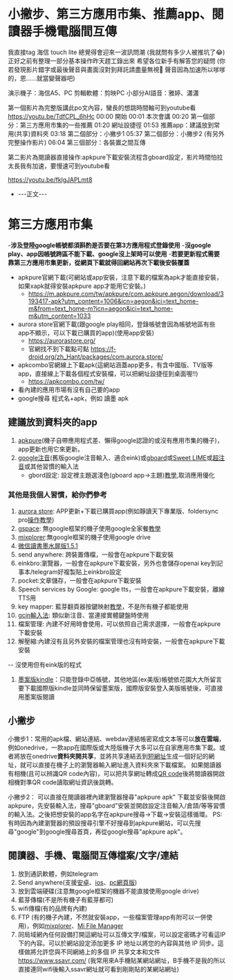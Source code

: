 # 小撇步、第三方應用市集、推薦app、閱讀器手機電腦間互傳
我直接tag 海信 touch lite
總覺得會迎來一波訊問潮 (我就問有多少人被推坑了😂)
正好之前有整理一部分基本操作昨天趕工錄出來
希望各位新手有解答您的疑問
(你若發現影片錯字或最後聲音與畫面沒對到拜託請盡量無視🙏
聲音因為加速所以嗲嗲的，恩......就當變聲器吧)

演示機子：海信A5、PC
剪輯軟體：剪映PC
小部分AI語音：雅婷、瀟瀟

第一個影片為完整版講此po文內容，蠻長的想跳時間軸可到youtube看
https://youtu.be/TdfCPL_6hHc
00:00 開始
00:01 本次會講
00:20 第一個部分：第三方應用市集的一些推薦
01:20 網址設捷徑
01:53 推薦app：建議放到常用(共享)資料夾
03:18 第二個部分：小撇步1
05:37 第二個部分：小撇步2 (有另外完整操作影片)
06:04 第三個部分：各裝置之間互傳

第二影片為閱讀器直接操作:apkpure下載安裝流程含gboard設定，影片時間怕拉太長我有加速，要慢速可到youtube看

https://youtu.be/fklgJAPLmt8 

- ---正文---

# 第三方應用市集
-**涉及登陸google帳號都須斟酌是否要在第3方應用程式登錄使用**
-**沒google play、app因帳號跨區不能下載、google沒上架時可以使用**
-**若要更新程式需要靠第三方應用市集更新，從網頁下載就得回網站再次下載後安裝覆蓋**
- apkpure官網下載(可網站或app安裝，注意下載的檔案為apk才能直接安裝，如果xapk就得安裝apkpure app才能用它安裝。)
  - https://m.apkpure.com/tw/apkpure/com.apkpure.aegon/download/3193417-apk?utm_content=1006&icn=aegon&ici=text_home-m&from=text_home-m?icn=aegon&ici=text_home-m&utm_content=1033
- aurora store官網下載(跟google play相同，登錄帳號會因為帳號地區有些app不顯示，可以下載已購買的app)(使用app安裝)
  - https://aurorastore.org/
  - 官網找不到下載點可點 https://f-droid.org/zh_Hant/packages/com.aurora.store/
- apkcombo官網線上下載apk(這網站涵蓋app更多，有含中國版、TV版等app，直接線上下載各個程式安裝檔，可以把網址設捷徑到桌面喔!!)
  - https://apkcombo.com/tw/
- 看內建的應用市場有沒有自己要的app
- google搜尋 程式名+apk，例如 讀墨 apk
## 建議放到資料夾的app
1. [apkpure](https://m.apkpure.com/tw/apkpure/com.apkpure.aegon/download/3193417-apk?utm_content=1006&icn=aegon&ici=text_home-m&from=text_home-m?icn=aegon&ici=text_home-m&utm_content=1033)(機子自帶應用程式差、懶得google認證的或沒有應用市集的機子)，app更新也用它來更新。
2. [google注音](https://1drv.ms/u/s!AvM3V2ZGAU0QlGfScUj57xGJM_FS?e=ECLB74)(舊版google注音輸入、適合eink)或[gboard](https://apkpure.com/tw/gboard-the-google-keyboard/com.google.android.inputmethod.latin)或[Sweet LIME](https://github.com/plateaukao/sweetlime/releases)或[超注音](https://apkpure.com/tw/chaozhuyin/tw.chaozhuyin)或其他習慣的輸入法
	- gbord設定: 設定裡主題選淺色(gboard app→主題)[教學](https://www.facebook.com/groups/ereaderfamily/posts/5693534927369961/),取消應用優化
### 其他是我個人習慣，給你們參考
1. [aurora store](https://f-droid.org/zh_Hant/packages/com.aurora.store//): APP更新+下載已購買app(例如靜讀天下專業版、foldersync pro[操作教學](https://www.facebook.com/groups/ereaderfamily/posts/5105754572814669/))
2. [gspace](https://gspaceteam.com/): 無google框架的機子使用google全家餐[教學](https://mobileai.net/2022/05/17/huawei-matepad-2022-google-play-store/)
3. [mixplorer](https://forum.xda-developers.com/t/app-2-2-mixplorer-v6-x-released-fully-featured-file-manager.1523691/#post-23109280):無google框架的機子使用google drive
4. [微信讀書墨水屏版1.5.1](https://1drv.ms/u/s!AvM3V2ZGAU0QkAOHRILEjCNsAkg9?e=Y1aCSf)
5. send anywhere: 跨裝置傳檔，一般會在apkpure下載安裝
6. einkbro:瀏覽器，一般會在apkpure下載安裝，另外也會儲存openai key到記事本/telegram好複製貼上einkbro設定
7. pocket:文章儲存，一般會在apkpure下載安裝
8. Speech services by Google: google tts，一般會在apkpure下載安裝，離線TTS用
9. key mapper: 藍芽翻頁器按鍵映射[教學](https://www.facebook.com/groups/ereaderfamily/permalink/5650042138385907/)，不是所有機子都能使用
10. [gcin輸入法](https://apkpure.com/tw/tw-%E4%B8%AD%E6%96%87%E8%BC%B8%E5%85%A5%E6%B3%95-%E6%B3%A8%E9%9F%B3-%E5%80%89%E9%A0%A1-%E5%A4%A7%E6%98%93-%E8%A1%8C%E5%88%97-%E8%AA%9E%E9%9F%B3-%E8%8B%B1%E6%95%B8-%E9%8D%B5%E7%9B%A4/com.hyperrate.gcinfree): 類似新注音、當連接實體鍵盤時使用
11. 檔案管理: 內建不好用時會使用，可以依照自己需求選擇，一般會在apkpure下載安裝
12. 解壓縮:內建沒有且另外安裝的檔案管理也沒有時安裝，一般會在apkpure下載安裝

--
沒使用但有eink版的程式
1. [墨案版kindle](https://1drv.ms/u/s!AvM3V2ZGAU0QqSUov1UwrAAUY_C6?e=FXNq2L)：只能登錄中亞帳號，其他地區(ex美版)帳號依花園大大所留言要下載國際版kindle並同時保留墨案版，國際版安裝登入美版帳號後，可直接用墨案版閱讀
## 小撇步

小撇步1：常用的apk檔、網站連結、webdav連結帳密寫成文本等可以**放在雲端**，例如onedrive，一款app在國際版或大陸版機子大多可以在自家應用市集下載。或者將放在onedrive**資料夾開共享**，並將共享連結丟到[短網址](https://picsee.io/)生成一個好記的網址，就可以直接在機子上的瀏覽器輸入網址進入資料夾來下載檔案。
如果閱讀器有相機(且可以辨識QR code內容)，可以把共享網址轉成[QR code](https://qr.ioi.tw/zh/)後將閱讀器開啟相機對準QR code讀取網址資訊後跳轉。

小撇步2：
可以直接在閱讀器裡內建瀏覽器搜尋"apkpure apk" 下載並安裝後開啟apkpure，先安裝輸入法，搜尋"gboard"安裝並開啟設定注音輸入/倉頡/等等習慣的輸入法。之後把想安裝的app名字在apkpure搜尋→下載→安裝這樣循環。
PS:有時因為內建瀏覽器的預設搜尋引擎不好搜尋到apkpure網站，可以先搜尋"google"到google搜尋首頁，再從google搜尋"apkpure apk"。

## 閱讀器、手機、電腦間互傳檔案/文字/連結
1. 放到通訊軟體，例如telegram
2. Send anywhere(支援[安卓](https://play.google.com/store/apps/details?id=com.estmob.android.sendanywhere&hl=en)、[ios](https://apps.apple.com/tw/app/send-anywhere-%E6%96%87%E4%BB%B6%E5%82%B3%E8%BC%B8/id596642855)、[pc網頁版](https://send-anywhere.com/))
3. 放到雲端硬碟(注意無google框架的機器不能直接使用google drive)
4. 藍芽傳檔(不是所有機子有藍芽都可)
5. wifi傳檔(有的品牌有內建)
6. FTP (有的機子內建，不然就安裝app，一些檔案管理app有附可以一併使用)，例如[mixplorer](https://forum.xda-developers.com/t/app-2-2-mixplorer-v6-x-released-fully-featured-file-manager.1523691/#post-23109280)、[Mi File Manager](https://m.apkpure.com/tw/file-manager/com.mi.android.globalFileexplorer)
7. 同局域網內任何設備打開這網址可以互傳文字/檔案，可以設定密碼才可看這IP下的內容。可以於網站設定添加更多 IP 地址以將您的內容與其他 IP 同步。這樣做將允許您與不同網絡上的多個 IP 共享文本和文件 https://www.ssavr.com/ (我常用來A手機貼某網站網址，B手機不是我的所以直接連同wifi後輸入ssavr網址就可看到剛剛貼的某網站網址)